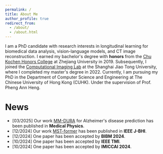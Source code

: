 ```yaml
---
permalink: /
title: About Me
author_profile: true
redirect_from: 
  - /about/
  - /about.html
---
```



I am a PhD candidate with research interests in longitudinal learning for biomedical data analysis, vision-language models, and CT image reconstruction. I earned my bachelor's degree with **honors** from the [Chu Kochen Honors College](http://ckc.zju.edu.cn/) at Zhejiang University in 2019. Subsequently, I joined the [Computational Imaging Lab](https://www.ji.sjtu.edu.cn/research/laboratories/laboratory-detail/523/) at the Shanghai Jiao Tong University, where I completed my master's degree in 2022. Currently, I am pursuing my PhD in the Department of Computer Science and Engineering at The Chinese University of Hong Kong (CUHK). Under the supervision of Prof. Pheng Ann Heng.

News
======
* [03/2025] Our work [MM-DURA](http://doi.org/10.1002/mp.17767) for Alzheimer's disease prediction has been published in **Medical Physics**. 
* [12/2024] Our work [MST-former](https://ieeexplore.ieee.org/abstract/document/10816575) has been published in **IEEE J-BHI**.
* [12/2024] One paper has been accepted by **BIBM 2024**. 
* [10/2024] One paper has been accepted by **IEEE TMI**.
* [10/2024] One paper has been accepted by **IMICCAI 2024**.
